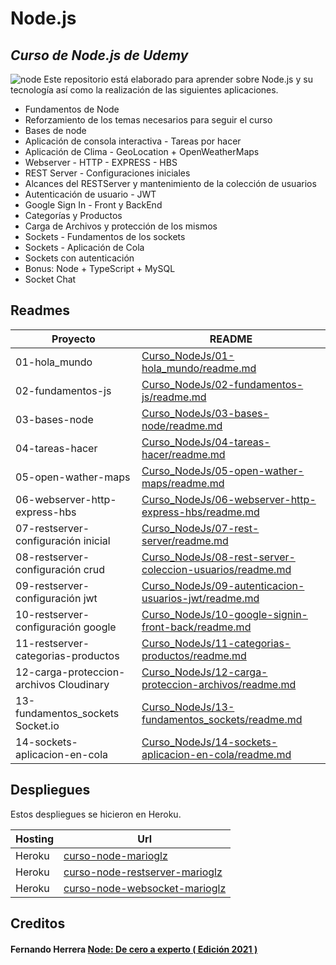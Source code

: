 # Node.js
## _Curso de Node.js de Udemy_

![node](http://xurxodev.com/content/images/2015/12/Node-js-Logo.png)
Este repositorio está elaborado para aprender sobre Node.js y su tecnología así como la realización de las siguientes aplicaciones.

- Fundamentos de Node
- Reforzamiento de los temas necesarios para seguir el curso
- Bases de node
- Aplicación de consola interactiva - Tareas por hacer
- Aplicación de Clima - GeoLocation + OpenWeatherMaps
- Webserver - HTTP - EXPRESS - HBS
- REST Server - Configuraciones iniciales
- Alcances del RESTServer y mantenimiento de la colección de usuarios
- Autenticación de usuario - JWT
- Google Sign In - Front y BackEnd
- Categorías y Productos
- Carga de Archivos y protección de los mismos
- Sockets - Fundamentos de los sockets
- Sockets - Aplicación de Cola
- Sockets con autenticación
- Bonus: Node + TypeScript + MySQL
- Socket Chat

## Readmes

| Proyecto | README |
| ------ | ------ |
| 01-hola_mundo | [Curso_NodeJs/01-hola_mundo/readme.md][01] |
| 02-fundamentos-js | [Curso_NodeJs/02-fundamentos-js/readme.md][02] |
| 03-bases-node | [Curso_NodeJs/03-bases-node/readme.md][03] |
| 04-tareas-hacer | [Curso_NodeJs/04-tareas-hacer/readme.md][04] |
| 05-open-wather-maps | [Curso_NodeJs/05-open-wather-maps/readme.md][05] |
| 06-webserver-http-express-hbs | [Curso_NodeJs/06-webserver-http-express-hbs/readme.md][06] |
| 07-restserver-configuración inicial | [Curso_NodeJs/07-rest-server/readme.md][07] |
| 08-restserver-configuración crud | [Curso_NodeJs/08-rest-server-coleccion-usuarios/readme.md][08] |
| 09-restserver-configuración jwt | [Curso_NodeJs/09-autenticacion-usuarios-jwt/readme.md][09] |
| 10-restserver-configuración google | [Curso_NodeJs/10-google-signin-front-back/readme.md][10] |
| 11-restserver-categorias-productos | [Curso_NodeJs/11-categorias-productos/readme.md][11] |
| 12-carga-proteccion-archivos Cloudinary | [Curso_NodeJs/12-carga-proteccion-archivos/readme.md][12] |
| 13-fundamentos_sockets Socket.io | [Curso_NodeJs/13-fundamentos_sockets/readme.md][13] |
| 14-sockets-aplicacion-en-cola | [Curso_NodeJs/14-sockets-aplicacion-en-cola/readme.md][14] |

## Despliegues

Estos despliegues se hicieron en Heroku.

| Hosting | Url |
| ------ | ------ |
| Heroku | [curso-node-marioglz][d06] |
| Heroku | [curso-node-restserver-marioglz][d07] |
| Heroku | [curso-node-websocket-marioglz][d08] |

## Creditos
#### Fernando Herrera [Node: De cero a experto ( Edición 2021 )][credito]


   [01]: <https://github.com/mariogonzcardona/Curso_NodeJs/blob/main/01-hola_mundo/readme.md>
   [02]: <https://github.com/mariogonzcardona/Curso_NodeJs/blob/main/02-fundamentos-js/readme.md>
   [03]: <https://github.com/mariogonzcardona/Curso_NodeJs/blob/main/03-bases-node/readme.md>
   [04]: <https://github.com/mariogonzcardona/Curso_NodeJs/blob/main/04-tareas-hacer/readme.md>
   [05]: <https://github.com/mariogonzcardona/Curso_NodeJs/blob/main/05-open-wather-maps/readme.md>
   [06]: <https://github.com/mariogonzcardona/Curso_NodeJs/blob/main/06-webserver-http-express-hbs/readme.md>
   [07]: <https://github.com/mariogonzcardona/Curso_NodeJs/blob/main/07-rest-server/readme.md>
   [08]: <https://github.com/mariogonzcardona/Curso_NodeJs/blob/main/08-rest-server-coleccion-usuarios/readme.md>
   [09]: <https://github.com/mariogonzcardona/Curso_NodeJs/blob/main/09-autenticacion-usuarios-jwt/readme.md>
   [10]: <https://github.com/mariogonzcardona/Curso_NodeJs/blob/main/10-google-signin-front-back/readme.md>
   [11]: <https://github.com/mariogonzcardona/Curso_NodeJs/blob/main/11-categorias-productos/readme.md>
   [12]: <https://github.com/mariogonzcardona/Curso_NodeJs/blob/main/12-carga-proteccion-archivos/readme.md>
   [13]: <https://github.com/mariogonzcardona/Curso_NodeJs/blob/main/13-fundamentos_sockets/readme.md>
   [14]: <https://github.com/mariogonzcardona/Curso_NodeJs/blob/main/14-sockets-aplicacion-en-cola/readme.md>
   
   [d06]: <https://curso-node-marioglz.herokuapp.com/>
   [d07]: <https://curso-node-restserver-marioglz.herokuapp.com/>
   [d08]: <https://curso-node-websocket-marioglz.herokuapp.com/>
   
   [credito]: <https://www.udemy.com/course/node-de-cero-a-experto/>
